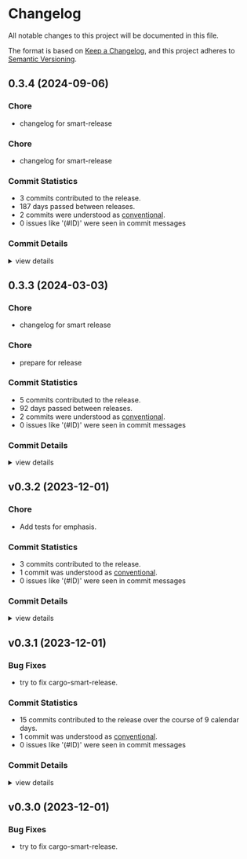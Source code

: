 # Changelog

All notable changes to this project will be documented in this file.

The format is based on [Keep a Changelog](https://keepachangelog.com/en/1.0.0/),
and this project adheres to [Semantic Versioning](https://semver.org/spec/v2.0.0.html).

## 0.3.4 (2024-09-06)

<csr-id-f4001034418cac9c8ce51091c45b356e644f3ce1/>

### Chore

 - <csr-id-f4001034418cac9c8ce51091c45b356e644f3ce1/> changelog for smart-release

### Chore

 - <csr-id-db40b8ffe031c784564f99efd0367f43cf51b0f2/> changelog for smart-release

### Commit Statistics

<csr-read-only-do-not-edit/>

 - 3 commits contributed to the release.
 - 187 days passed between releases.
 - 2 commits were understood as [conventional](https://www.conventionalcommits.org).
 - 0 issues like '(#ID)' were seen in commit messages

### Commit Details

<csr-read-only-do-not-edit/>

<details><summary>view details</summary>

 * **Uncategorized**
    - Changelog for smart-release ([`db40b8f`](https://github.com/LegNeato/pullup/commit/db40b8ffe031c784564f99efd0367f43cf51b0f2))
    - Changelog for smart-release ([`f400103`](https://github.com/LegNeato/pullup/commit/f4001034418cac9c8ce51091c45b356e644f3ce1))
    - Add support for translating blockquotes. ([`373040f`](https://github.com/LegNeato/pullup/commit/373040f1d16e98025d06984de5ab771f6a15d8be))
</details>

## 0.3.3 (2024-03-03)

<csr-id-8dadae2a87c49929bc7e82680d738990f50c9682/>
<csr-id-c3f552838a6772e127181b969fdac30b3cb4956d/>

### Chore

 - <csr-id-8dadae2a87c49929bc7e82680d738990f50c9682/> changelog for smart release

### Chore

 - <csr-id-c3f552838a6772e127181b969fdac30b3cb4956d/> prepare for release

### Commit Statistics

<csr-read-only-do-not-edit/>

 - 5 commits contributed to the release.
 - 92 days passed between releases.
 - 2 commits were understood as [conventional](https://www.conventionalcommits.org).
 - 0 issues like '(#ID)' were seen in commit messages

### Commit Details

<csr-read-only-do-not-edit/>

<details><summary>view details</summary>

 * **Uncategorized**
    - Release pulldown_typst v0.3.3, pullup v0.3.3 ([`be1290a`](https://github.com/LegNeato/pullup/commit/be1290a5965bee0792937d0d03fb341250863109))
    - Prepare for release ([`c3f5528`](https://github.com/LegNeato/pullup/commit/c3f552838a6772e127181b969fdac30b3cb4956d))
    - Changelog for smart release ([`8dadae2`](https://github.com/LegNeato/pullup/commit/8dadae2a87c49929bc7e82680d738990f50c9682))
    - Fix clippy ([`eb4551f`](https://github.com/LegNeato/pullup/commit/eb4551ff4f41e24919904937f1a8095a2e952c6b))
    - Fix https://github.com/LegNeato/mdbook-typst/issues/3 ([`338d530`](https://github.com/LegNeato/pullup/commit/338d5306452e336a4d74c288ed0e02017f9793b1))
</details>

## v0.3.2 (2023-12-01)

<csr-id-bd7fb0c0c7d5cbe413c5cf9b9c50422a5f2da407/>

### Chore

 - <csr-id-bd7fb0c0c7d5cbe413c5cf9b9c50422a5f2da407/> Add tests for emphasis.

### Commit Statistics

<csr-read-only-do-not-edit/>

 - 3 commits contributed to the release.
 - 1 commit was understood as [conventional](https://www.conventionalcommits.org).
 - 0 issues like '(#ID)' were seen in commit messages

### Commit Details

<csr-read-only-do-not-edit/>

<details><summary>view details</summary>

 * **Uncategorized**
    - Release pulldown_typst v0.3.2 ([`47f78c1`](https://github.com/LegNeato/pullup/commit/47f78c144c8e6b2f26d7456bf970d6538bccfb82))
    - Add tests for emphasis. ([`bd7fb0c`](https://github.com/LegNeato/pullup/commit/bd7fb0c0c7d5cbe413c5cf9b9c50422a5f2da407))
    - Switch from using typist markup to markup functions. ([`67f4f92`](https://github.com/LegNeato/pullup/commit/67f4f922e2402107bdd4540c6e3bb1ab818b2321))
</details>

## v0.3.1 (2023-12-01)

### Bug Fixes

 - <csr-id-6f1e1b495e53fdf1936ccf25f6f3e26ae26e3d20/> try to fix cargo-smart-release.

### Commit Statistics

<csr-read-only-do-not-edit/>

 - 15 commits contributed to the release over the course of 9 calendar days.
 - 1 commit was understood as [conventional](https://www.conventionalcommits.org).
 - 0 issues like '(#ID)' were seen in commit messages

### Commit Details

<csr-read-only-do-not-edit/>

<details><summary>view details</summary>

 * **Uncategorized**
    - Release pulldown_mdbook v0.3.1, pulldown_typst v0.3.1, pullup v0.3.1 ([`e565ece`](https://github.com/LegNeato/pullup/commit/e565ece82bcc04226211f278f0bbbefe7754ff68))
    - Release pulldown_mdbook v0.3.0, pulldown_typst v0.3.0, pullup v0.3.0 ([`2c88246`](https://github.com/LegNeato/pullup/commit/2c88246b29b36560060646dcbccedeb791097c36))
    - Release pulldown_mdbook v0.3.0, pulldown_typst v0.3.0, pullup v0.3.0 ([`8e2d360`](https://github.com/LegNeato/pullup/commit/8e2d36063d64727a04101e29a1c7b7cd231f31f2))
    - Try to fix cargo-smart-release. ([`6f1e1b4`](https://github.com/LegNeato/pullup/commit/6f1e1b495e53fdf1936ccf25f6f3e26ae26e3d20))
    - Adjusting changelogs prior to release of pulldown_mdbook v0.3.0, pulldown_typst v0.3.0, pullup v0.3.0 ([`b0018bf`](https://github.com/LegNeato/pullup/commit/b0018bf5064900690b490ddf8c3647356bce40c7))
    - Add changelogs. ([`e89557b`](https://github.com/LegNeato/pullup/commit/e89557be19304844054a26622c6b1e28987f0937))
    - Fix Typst markup output with special characters in inline code. ([`177e538`](https://github.com/LegNeato/pullup/commit/177e5382581e2e6620df92e2aabe735f9b7b02d0))
    - Add tracing, change some converters. ([`8b2e292`](https://github.com/LegNeato/pullup/commit/8b2e2921fc3a5cf1a3d2ce7a46ddd3867f75479a))
    - Treat config / metadata differently. ([`899887d`](https://github.com/LegNeato/pullup/commit/899887dfc4816f20b8df9375cf6edcbef3c84ce5))
    - Bump versions. ([`3ceaa03`](https://github.com/LegNeato/pullup/commit/3ceaa03661aae8f890d62e3ac90fd4c1e8e55b56))
    - Add typst converters. ([`993b0d5`](https://github.com/LegNeato/pullup/commit/993b0d5a635fc1adf3732d64e72ed02e27ff1f51))
    - Add markdown converters. ([`6656dc3`](https://github.com/LegNeato/pullup/commit/6656dc3df1acce49706c14fc9e12f461fac160c5))
    - Better typst docs. ([`1bf8261`](https://github.com/LegNeato/pullup/commit/1bf8261d352354811329d2649421fd4bd2f26262))
    - Move typst markup generation to its own module. ([`7fbcc64`](https://github.com/LegNeato/pullup/commit/7fbcc6425bbb2e417b8335d8ea133ac7a92c2394))
    - Bring in other crates. ([`1ab5157`](https://github.com/LegNeato/pullup/commit/1ab51574957a2a7c1643145f13c0e13322755861))
</details>

## v0.3.0 (2023-12-01)

### Bug Fixes

 - <csr-id-6f1e1b495e53fdf1936ccf25f6f3e26ae26e3d20/> try to fix cargo-smart-release.

